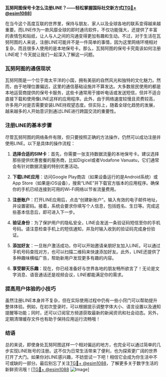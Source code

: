 **瓦努阿图保号卡怎么注册LINE？——轻松掌握国际社交新方式[[TG💪+ @esim1088](https://t.me/s/esim1088)]**

在当今这个高度互联的世界里，保持与朋友、家人以及全球各地的联系变得越来越重要。而LINE作为一款风靡全球的即时通讯软件，不仅功能强大，还提供了丰富的表情包和贴纸，让人与人之间的沟通变得更加有趣和生动。不过，对于生活在瓦努阿图的人来说，注册LINE可能并不是一件简单的事情，因为这里网络环境相对复杂，而且很多人使用的是本地保号卡。那么，瓦努阿图的保号卡究竟该如何注册LINE呢？今天就让我们一起深入了解这一问题。

### 瓦努阿图的通信现状

瓦努阿图是一个位于南太平洋的小国，拥有美丽的自然风光和独特的文化魅力。然而，由于地理位置偏远，这里的通信基础设施并不算发达。大多数居民使用的都是本地运营商提供的保号卡服务，这些卡通常用于接听电话或发送短信，但并不适合直接下载和使用像LINE这样的应用程序。此外，由于网络速度较慢且资费较高，许多用户对是否需要安装LINE持观望态度。但实际上，随着全球化趋势的发展，越来越多的人开始意识到通过LINE进行跨国交流的重要性。

### 注册LINE的基本步骤

尽管瓦努阿图的网络条件有限，但只要按照正确的方法操作，仍然可以成功注册并使用LINE。以下是具体的操作流程：

1. **选择合适的SIM卡**：首先，你需要一张支持数据流量的本地保号卡。建议选择那些提供优惠套餐的服务商，比如Digicel或者Vodafone Vanuatu，它们通常会有针对数据流量的特别优惠活动。
   
2. **下载LINE应用**：访问Google Play商店（如果设备运行的是Android系统）或App Store（如果是iOS设备），搜索“LINE”并下载官方版本的应用程序。确保你的手机已经连接到可用的Wi-Fi网络以节省流量费用。

3. **注册账户**：打开LINE应用后，点击“创建新账户”。输入有效的电子邮件地址，并设置密码。接着，系统会要求你填写个人信息，包括姓名、生日等。完成这些基本信息后，即可进入下一步。

4. **验证身份**：为了保护用户的隐私安全，LINE会发送一条验证码短信至你的手机号码。请注意检查手机上的短信通知，并及时输入收到的验证码完成身份验证。

5. **添加好友**：一旦账户激活成功，你可以开始邀请亲朋好友加入LINE。可以通过手机号码查找对方，也可以扫描二维码来快速添加好友。此外，LINE还提供了多种趣味横幅广告，帮助新用户发现更多有趣的内容。

6. **享受聊天乐趣**：现在，你已经准备好与世界各地的朋友畅所欲言了！无论是文字消息、语音通话还是视频会议，LINE都能满足你的需求。

### 提高用户体验的小技巧

虽然注册LINE本身并不复杂，但在实际使用过程中仍有一些小窍门可以帮助提升整体体验。例如，在初次登录时，可以根据提示调整字体大小、语言设置以及通知提醒等功能；同时，还可以订阅官方频道获取最新的新闻资讯和社会动态。另外，定期清理缓存文件也有助于保持应用运行流畅哦！

### 结语

总的来说，即使身处瓦努阿图这样一个相对偏远的地方，也完全可以通过简单的几步实现LINE账号的注册。这不仅为日常生活带来了便利，也为探索更广阔的世界打开了大门。如果你对LINE感兴趣，不妨尝试一下吧！相信它会成为你生活中不可或缺的一部分。最后别忘了关注[TG💪+ @esim1088](https://t.me/s/esim1088)，了解更多关于数字生活的新鲜资讯哦！[[TG💪+ @esim1088](https://t.me/s/esim1088) ![Image](https://i.postimg.cc/4NQfJmqS/Snipaste-2025-05-13-00-14-12.png)]